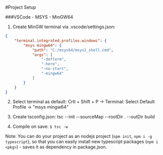 #Project Setup

###VSCode - MSYS - MinGW64

1. Create MinGW terminal via .vscode/settings.json:
```json
{
    "terminal.integrated.profiles.windows": {
        "msys mingw64": {
            "path": "C:/msys64/msys2_shell.cmd",
            "args": [
                "-defterm",
                "-here",
                "-no-start",
                "-mingw64"
            ]
        }
    }
}
```

2. Select terminal as default: Crtl + Shift + P -> Terminal: Select Default Profile -> "msys mingw64"

3. Create tsconfig.json: tsc --init --sourceMap --rootDir . --outDir build

4. Compile on save: `$ tsc -w`

Note: You can do your project as an nodejs project (`npm init`, `npm i -g typescript`), so that you can easily install new typescript packages (`npm i <pkg>`) - saves it as dependency in package.json.